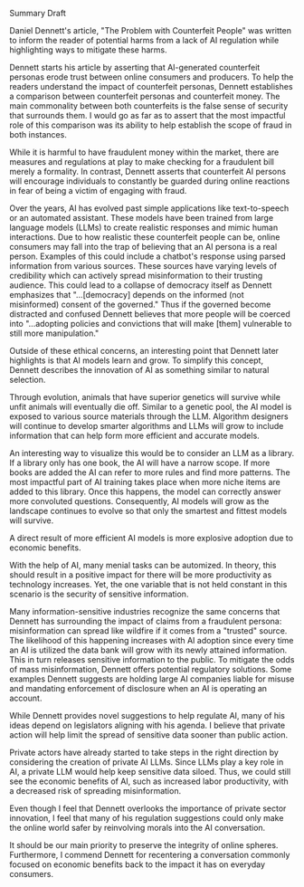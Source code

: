 Summary Draft

Daniel Dennett's article, "The Problem with Counterfeit People" was written to inform the reader of potential harms from a lack of AI regulation while highlighting ways to mitigate these harms. 

Dennett starts his article by asserting that AI-generated counterfeit personas erode trust between online consumers and producers. To help the readers understand the impact of counterfeit personas, Dennett establishes a comparison between counterfeit personas and counterfeit money. The main commonality between both counterfeits is the false sense of security that surrounds them. I would go as far as to assert that the most impactful role of this comparison was its ability to help establish the scope of fraud in both instances.

While it is harmful to have fraudulent money within the market, there are measures and regulations at play to make checking for a fraudulent bill merely a formality. In contrast, Dennett asserts that counterfeit AI persons will encourage individuals to constantly be guarded during online reactions in fear of being a victim of engaging with fraud. 

Over the years, AI has evolved past simple applications like text-to-speech or an automated assistant. These models have been trained from large language models (LLMs) to create realistic responses and mimic human interactions. Due to how realistic these counterfeit people can be, online consumers may fall into the trap of believing that an AI persona is a real person. Examples of this could include a chatbot's response using parsed information from various sources. These sources have varying levels of credibility which can actively spread misinformation to their trusting audience. This could lead to a collapse of democracy itself as Dennett emphasizes that "...[democracy] depends on the informed (not misinformed) consent of the governed." Thus if the governed become distracted and confused Dennett believes that more people will be coerced into "...adopting policies and convictions that will make [them] vulnerable to still more manipulation." 

Outside of these ethical concerns, an interesting point that Dennett later highlights is that AI models learn and grow.  To simplify this concept, Dennett describes the innovation of AI as something similar to natural selection. 

Through evolution, animals that have superior genetics will survive while unfit animals will eventually die off. Similar to a genetic pool, the AI model is exposed to various source materials through the LLM. Algorithm designers will continue to develop smarter algorithms and LLMs will grow to include information that can help form more efficient and accurate models. 

An interesting way to visualize this would be to consider an LLM as a library. If a library only has one book, the AI will have a narrow scope. If more books are added the AI can refer to more rules and find more patterns. The most impactful part of AI training takes place when more niche items are added to this library. Once this happens, the model can correctly answer more convoluted questions. Consequently, AI models will grow as the landscape continues to evolve so that only the smartest and fittest models will survive.

A direct result of more efficient AI models is more explosive adoption due to economic benefits. 

With the help of AI, many menial tasks can be automized. In theory, this should result in a positive impact for there will be more productivity as technology increases. Yet, the one variable that is not held constant in this scenario is the security of sensitive information. 

Many information-sensitive industries recognize the same concerns that Dennett has surrounding the impact of claims from a fraudulent persona: misinformation can spread like wildfire if it comes from a "trusted" source. The likelihood of this happening increases with AI adoption since every time an AI is utilized the data bank will grow with its newly attained information. This in turn releases sensitive information to the public. To mitigate the odds of mass misinformation, Dennett offers potential regulatory solutions. Some examples Dennett suggests are holding large AI companies liable for misuse and mandating enforcement of disclosure when an AI is operating an account.

While Dennett provides novel suggestions to help regulate AI, many of his ideas depend on legislators aligning with his agenda. I believe that private action will help limit the spread of sensitive data sooner than public action. 

Private actors have already started to take steps in the right direction by considering the creation of private AI LLMs. Since LLMs play a key role in AI, a private LLM would help keep sensitive data siloed. Thus, we could still see the economic benefits of AI, such as increased labor productivity, with a decreased risk of spreading misinformation. 

Even though I feel that Dennett overlooks the importance of private sector innovation, I feel that many of his regulation suggestions could only make the online world safer by reinvolving morals into the AI conversation. 

It should be our main priority to preserve the integrity of online spheres. Furthermore, I commend Dennett for recentering a conversation commonly focused on economic benefits back to the impact it has on everyday consumers.
